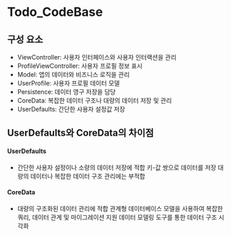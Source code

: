 # Todo_CodeBase

## 구성 요소
- ViewController: 사용자 인터페이스와 사용자 인터랙션을 관리
- ProfileViewController: 사용자 프로필 정보 표시
- Model: 앱의 데이터와 비즈니스 로직을 관리
- UserProfile: 사용자 프로필 데이터 모델
- Persistence: 데이터 영구 저장을 담당
- CoreData: 복잡한 데이터 구조나 대량의 데이터 저장 및 관리
- UserDefaults: 간단한 사용자 설정값 저장

## UserDefaults와 CoreData의 차이점
#### UserDefaults
- 간단한 사용자 설정이나 소량의 데이터 저장에 적합
키-값 쌍으로 데이터를 저장
대량의 데이터나 복잡한 데이터 구조 관리에는 부적합
#### CoreData
- 대량의 구조화된 데이터 관리에 적합
관계형 데이터베이스 모델을 사용하여 복잡한 쿼리, 데이터 관계 및 마이그레이션 지원
데이터 모델링 도구를 통한 데이터 구조 시각화
